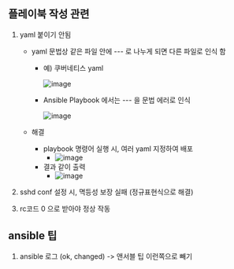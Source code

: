 ## 플레이북 작성 관련
   1. yaml 붙이기 안됨
        - yaml 문법상 같은 파일 안에 --- 로 나누게 되면 다른 파일로 인식 함  
          - 예) 쿠버네티스 yaml

            <!--![image](https://github.com/KMJ-cloud/WINS/assets/71053769/2e2e89fb-3ad3-4cc0-861e-654675712a9a)-->
            ![image](https://github.com/KMJ-cloud/WINS/assets/71053769/e56b49fc-8e0e-4522-a150-2263cc5b309e)

          - Ansible Playbook 에서는 --- 을 문법 에러로 인식
                        
            ![image](https://github.com/KMJ-cloud/WINS/assets/71053769/a86bd143-2fcb-4bf6-bfa7-c91af1256b48)


        - 해결
          - playbook 명령어 실행 시, 여러 yaml 지정하여 배포  
            - ![image](https://github.com/KMJ-cloud/WINS/assets/71053769/79674b63-6d09-43a0-8119-1acc541ff311)
          - 결과 같이 출력
            - ![image](https://github.com/KMJ-cloud/WINS/assets/71053769/e9eabb4d-8b26-44a1-b0eb-0c1c1d85d6c9)
          
   2. sshd conf 설정 시, 멱등성 보장 실패 (정규표현식으로 해결)
   3. rc코드 0 으로 받아야 정상 작동
## ansible 팁
   1. ansible 로그 (ok, changed) -> 앤서블 팁 이런쪽으로 빼기
